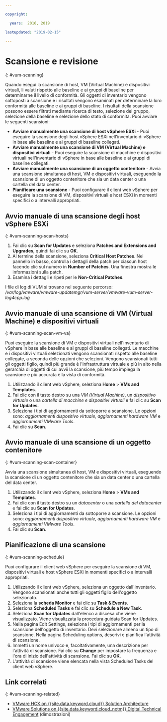 ```yaml
---

copyright:

  years:  2016, 2019

lastupdated: "2019-02-15"

---
```


# Scansione e revisione
{: #vum-scanning}

Quando esegui la scansione di host, VM (Virtual Machine) e dispositivi virtuali, li valuti rispetto alle baseline e ai gruppi di baseline per determinarne il livello di conformità. Gli oggetti di inventario vengono sottoposti a scansione e i risultati vengono esaminati per determinare la loro conformità alle baseline e ai gruppi di baseline. I risultati della scansione possono essere filtrati mediante ricerca di testo, selezione del gruppo, selezione della baseline e selezione dello stato di conformità. Puoi avviare le seguenti scansioni:
*	**Avviare manualmente una scansione di host vSphere ESXi** - Puoi eseguire la scansione degli host vSphere ESXi nell'inventario di vSphere in base alle baseline e ai gruppi di baseline collegati.
*	**Avviare manualmente una scansione di VM (Virtual Machine) e dispositivi virtuali** - Puoi eseguire la scansione di macchine e dispositivi virtuali nell'inventario di vSphere in base alle baseline e ai gruppi di baseline collegati.
*	**Avviare manualmente una scansione di un oggetto contenitore** - Avvia una scansione simultanea di host, VM e dispositivi virtuali, eseguendo la scansione di un oggetto contenitore che sia un data center o una cartella del data center.
*	**Pianificare una scansione** - Puoi configurare il client web vSphere per eseguire la scansione di VM, dispositivi virtuali e host ESXi in momenti specifici o a intervalli appropriati.

## Avvio manuale di una scansione degli host vSphere ESXi
{: #vum-scanning-scan-hosts}

1. Fai clic su **Scan for Updates** e seleziona **Patches and Extensions and Upgrades**, quindi fai clic su **OK**.
2. Al termine della scansione, seleziona **Critical Host Patches**. Nel pannello in basso, controlla i dettagli della patch per ciascun host facendo clic sul numero in **Number of Patches**. Una finestra mostra le informazioni sulla patch.
3. Esamina i dettagli e ripeti per le **Non-Critical Patches**.

  I file di log di VUM si trovano nel seguente percorso: _/var/log/vmware/vmware-updatemgr/vum-server/vmware-vum-server-log4cpp.log_

## Avvio manuale di una scansione di VM (Virtual Machine) e dispositivi virtuali
{: #vum-scanning-scan-vm-va}

Puoi eseguire la scansione di VM e dispositivi virtuali nell'inventario di vSphere in base alle baseline e ai gruppi di baseline collegati. Le macchine e i dispositivi virtuali selezionati vengono scansionati rispetto alle baseline collegate, a seconda delle opzioni che selezioni. Vengono scansionati tutti gli oggetti figlio, quindi più grande è l'infrastruttura virtuale e più in alto nella gerarchia di oggetti di cui avvii la scansione, più tempo impiega la scansione e più accurata è la vista di conformità.

1.	Utilizzando il client web vSphere, seleziona **Home** > **VMs and Templates**.
2.	Fai clic con il tasto destro su una _VM (Virtual Machine)_, un _dispositivo virtuale_ o una _cartella di macchine e dispositivi virtuali_ e fai clic su **Scan for Updates**.
3.	Seleziona i tipi di aggiornamenti da sottoporre a scansione. Le opzioni sono: _aggiornamenti dispositivo virtuale, aggiornamenti hardware VM_ e _aggiornamenti VMware Tools_.
4.	Fai clic su **Scan**.

##	Avvio manuale di una scansione di un oggetto contenitore
{: #vum-scanning-scan-container}

Avvia una scansione simultanea di host, VM e dispositivi virtuali, eseguendo la scansione di un oggetto contenitore che sia un data center o una cartella del data center.
1.	Utilizzando il client web vSphere, seleziona **Home** > **VMs and Templates**.
2.	Fai clic con il tasto destro su un _datacenter_ o una _cartella del datacenter_ e fai clic su **Scan for Updates**.
3.	Seleziona i tipi di aggiornamenti da sottoporre a scansione. Le opzioni sono: _aggiornamenti dispositivo virtuale, aggiornamenti hardware VM_ e _aggiornamenti VMware Tools_.
4.	Fai clic su **Scan**.

##	Pianificazione di una scansione
{: #vum-scanning-schedule}

Puoi configurare il client web vSphere per eseguire la scansione di VM, dispositivi virtuali e host vSphere ESXi in momenti specifici o a intervalli appropriati.

1.	Utilizzando il client web vSphere, seleziona un oggetto dall'inventario. Vengono scansionati anche tutti gli oggetti figlio dell'oggetto selezionato.
2.	Seleziona la **scheda Monitor** e fai clic su **Task & Events**.
3.	Seleziona **Scheduled Tasks** e fai clic su **Schedule a New Task**.
4.	Seleziona **Scan for Updates** dall'elenco a discesa che viene visualizzato. Viene visualizzata la procedura guidata Scan for Updates.
5.	Nella pagina Edit Settings, seleziona i tipi di aggiornamenti per la scansione dell'oggetto di inventario. Devi selezionare almeno un tipo di scansione. Nella pagina Scheduling options, descrivi e pianifica l'attività di scansione.
6.	Immetti un nome univoco e, facoltativamente, una descrizione per l'attività di scansione. Fai clic su **Change** per impostare la frequenza e l'ora di inizio dell'attività di scansione. Fai clic su **OK**.
7.	L'attività di scansione viene elencata nella vista Scheduled Tasks del client web vSphere.

## Link correlati
{: #vum-scanning-related}

* [VMware HCX on {{site.data.keyword.cloud}} Solution Architecture](https://www.ibm.com/cloud/garage/files/HCX_Architecture_Design.pdf)
* [VMware Solutions on {{site.data.keyword.cloud_notm}} Digital Technical Engagement](https://ibm-dte.mybluemix.net/ibm-vmware) (dimostrazioni)
